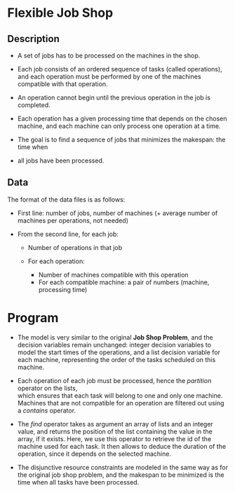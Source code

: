 # Flexible Job Shop
## Description

* A set of jobs has to be processed on the machines in the shop. 
* Each job consists of an ordered sequence of tasks (called operations),
and each operation must be performed by one of the machines compatible with 
that operation. 

* An operation cannot begin until the previous operation in the job is completed. 
* Each operation has a given processing time that depends on the chosen machine,
and each machine can only process one operation at a time.

* The goal is to find a sequence of jobs that minimizes the makespan: the time when
* all jobs have been processed.

## Data
The format of the data files is as follows:

* First line: number of jobs, number of machines (+ average number of machines per operations, not needed)

* From the second line, for each job:

  * Number of operations in that job

  * For each operation:
    * Number of machines compatible with this operation 
    * For each compatible machine: a pair of numbers (machine, processing time)

# Program

* The model is very similar to the original __Job Shop Problem__, and the decision variables remain unchanged: 
integer decision variables to model  the start times of the operations, and a list decision variable for each machine, representing the order of the 
tasks scheduled on this machine.

* Each operation of each job must be processed, hence the _partition_ operator on the lists,  
which ensures that each task will belong to one and only one machine. Machines that are not 
compatible for an operation are filtered out using a _contains_ operator.

* The _find_ operator takes as argument an array of lists and an integer value, and returns the position of the list containing the value in the 
array, if it exists. Here, we use this operator to retrieve the id of the machine used for each task. It then allows to deduce the duration of the
operation, since it depends on the selected machine.

* The disjunctive resource constraints are modeled in the same way as for the original job shop problem, and the makespan to be minimized is the 
time when all tasks have been processed.